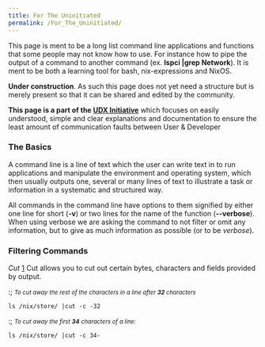 ```yaml
---
title: For The Uninitiated
permalink: /For_The_Uninitiated/
---
```


This page is ment to be a long list command line applications and functions that some people may not know how to use. For instance how to pipe the output of a command to another command (ex. **lspci |grep Network**). It is ment to be both a learning tool for bash, nix-expressions and NixOS.


**Under construction**. As such this page does not yet need a structure but is merely present so that it can be shared and edited by the community.

<!-- -->


**This page is a part of the [UDX Initiative](/UDX_Initiative "wikilink")** which focuses on easily understood, simple and clear explanations and documentation to ensure the least amount of communication faults between User & Developer

### The Basics

A command line is a line of text which the user can write text in to run applications and manipulate the environment and operating system, which then usually outputs one, several or many lines of text to illustrate a task or information in a systematic and structured way.

All commands in the command line have options to them signified by either one line for short (**-v**) or two lines for the name of the function (**--verbose**). When using verbose we are asking the command to not filter or omit any information, but to give as much information as possible (or to be *verbose*).

### Filtering Commands

*Cut* [1](http://man.he.net/?topic=cut&section=all)
Cut allows you to cut out certain bytes, characters and fields provided by output.

:; <small>*To cut away the rest of the characters in a line after **32** characters*</small>



`ls /nix/store/ |cut -c -32`

:; <small>*To cut away the first **34** characters of a line:*</small>



`ls /nix/store/ |cut -c 34-`

